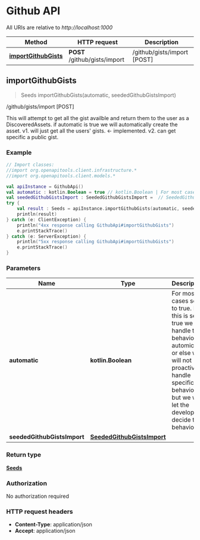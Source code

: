 # Github API

All URIs are relative to *http://localhost:1000*

Method | HTTP request | Description
------------- | ------------- | -------------
[**importGithubGists**](GithubApi.md#importGithubGists) | **POST** /github/gists/import | /github/gists/import [POST]


<a id="importGithubGists"></a>
## **importGithubGists**
> Seeds importGithubGists(automatic, seededGithubGistsImport)

/github/gists/import [POST]

This will attempt to get all the gist availble and return them to the user as a DiscoveredAssets.  if automatic is true we will automatically create the asset.  v1. will just get all the users&#39; gists. &lt;- implemented. v2. can get specific a public gist.

### Example
```kotlin
// Import classes:
//import org.openapitools.client.infrastructure.*
//import org.openapitools.client.models.*

val apiInstance = GithubApi()
val automatic : kotlin.Boolean = true // kotlin.Boolean | For most cases set to true. If this is set to true we will handle the behavior automically or else we will not proactively handle specific behavior but we will let the developer decide the behavior.
val seededGithubGistsImport : SeededGithubGistsImport =  // SeededGithubGistsImport | 
try {
    val result : Seeds = apiInstance.importGithubGists(automatic, seededGithubGistsImport)
    println(result)
} catch (e: ClientException) {
    println("4xx response calling GithubApi#importGithubGists")
    e.printStackTrace()
} catch (e: ServerException) {
    println("5xx response calling GithubApi#importGithubGists")
    e.printStackTrace()
}
```

### Parameters

Name | Type | Description  | Notes
------------- | ------------- | ------------- | -------------
 **automatic** | **kotlin.Boolean**| For most cases set to true. If this is set to true we will handle the behavior automically or else we will not proactively handle specific behavior but we will let the developer decide the behavior. | [optional] [default to true]
 **seededGithubGistsImport** | [**SeededGithubGistsImport**](SeededGithubGistsImport.md)|  | [optional]

### Return type

[**Seeds**](Seeds.md)

### Authorization

No authorization required

### HTTP request headers

 - **Content-Type**: application/json
 - **Accept**: application/json

